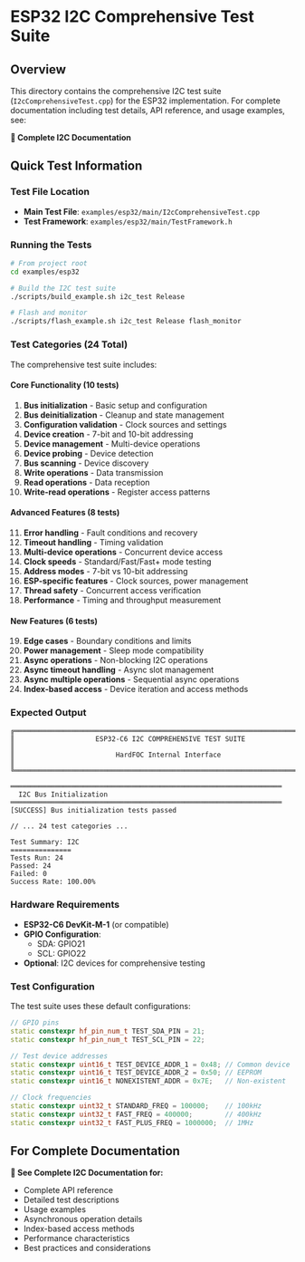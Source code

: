 # ESP32 I2C Comprehensive Test Suite

## Overview

This directory contains the comprehensive I2C test suite (`I2cComprehensiveTest.cpp`) for the ESP32 implementation. For complete documentation including test details, API reference, and usage examples, see:

**📖 Complete I2C Documentation**

## Quick Test Information

### Test File Location
- **Main Test File**: `examples/esp32/main/I2cComprehensiveTest.cpp`
- **Test Framework**: `examples/esp32/main/TestFramework.h`

### Running the Tests

```bash
# From project root
cd examples/esp32

# Build the I2C test suite
./scripts/build_example.sh i2c_test Release

# Flash and monitor
./scripts/flash_example.sh i2c_test Release flash_monitor
```

### Test Categories (24 Total)

The comprehensive test suite includes:

#### Core Functionality (10 tests)
1. **Bus initialization** - Basic setup and configuration
2. **Bus deinitialization** - Cleanup and state management  
3. **Configuration validation** - Clock sources and settings
4. **Device creation** - 7-bit and 10-bit addressing
5. **Device management** - Multi-device operations
6. **Device probing** - Device detection
7. **Bus scanning** - Device discovery
8. **Write operations** - Data transmission
9. **Read operations** - Data reception
10. **Write-read operations** - Register access patterns

#### Advanced Features (8 tests)
11. **Error handling** - Fault conditions and recovery
12. **Timeout handling** - Timing validation
13. **Multi-device operations** - Concurrent device access
14. **Clock speeds** - Standard/Fast/Fast+ mode testing
15. **Address modes** - 7-bit vs 10-bit addressing
16. **ESP-specific features** - Clock sources, power management
17. **Thread safety** - Concurrent access verification
18. **Performance** - Timing and throughput measurement

#### New Features (6 tests)
19. **Edge cases** - Boundary conditions and limits
20. **Power management** - Sleep mode compatibility
21. **Async operations** - Non-blocking I2C operations
22. **Async timeout handling** - Async slot management
23. **Async multiple operations** - Sequential async operations  
24. **Index-based access** - Device iteration and access methods

### Expected Output

```
╔══════════════════════════════════════════════════════════════════════════════╗
║                    ESP32-C6 I2C COMPREHENSIVE TEST SUITE                    ║
║                         HardFOC Internal Interface                          ║
╚══════════════════════════════════════════════════════════════════════════════╝

═══════════════════════════════════════════════════════════════════
  I2C Bus Initialization
═══════════════════════════════════════════════════════════════════
[SUCCESS] Bus initialization tests passed

// ... 24 test categories ...

Test Summary: I2C
===============
Tests Run: 24
Passed: 24  
Failed: 0
Success Rate: 100.00%
```

### Hardware Requirements

- **ESP32-C6 DevKit-M-1** (or compatible)
- **GPIO Configuration**:
  - SDA: GPIO21
  - SCL: GPIO22
- **Optional**: I2C devices for comprehensive testing

### Test Configuration

The test suite uses these default configurations:

```cpp
// GPIO pins
static constexpr hf_pin_num_t TEST_SDA_PIN = 21;
static constexpr hf_pin_num_t TEST_SCL_PIN = 22;

// Test device addresses
static constexpr uint16_t TEST_DEVICE_ADDR_1 = 0x48; // Common device
static constexpr uint16_t TEST_DEVICE_ADDR_2 = 0x50; // EEPROM
static constexpr uint16_t NONEXISTENT_ADDR = 0x7E;   // Non-existent

// Clock frequencies  
static constexpr uint32_t STANDARD_FREQ = 100000;    // 100kHz
static constexpr uint32_t FAST_FREQ = 400000;        // 400kHz
static constexpr uint32_t FAST_PLUS_FREQ = 1000000;  // 1MHz
```

## For Complete Documentation

**📖 See Complete I2C Documentation for:**

- Complete API reference
- Detailed test descriptions  
- Usage examples
- Asynchronous operation details
- Index-based access methods
- Performance characteristics
- Best practices and considerations
